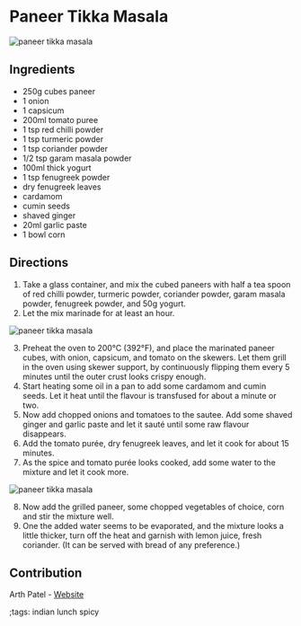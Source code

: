 # Paneer Tikka Masala

![paneer tikka masala](pix/paneer-tikka-masala.webp "Paneer Tikka Masala served with Naan bread")

## Ingredients

- 250g cubes paneer
- 1 onion
- 1 capsicum
- 200ml tomato puree 
- 1 tsp red chilli powder
- 1 tsp turmeric powder
- 1 tsp coriander powder
- 1/2 tsp garam masala powder
- 100ml thick yogurt
- 1 tsp fenugreek powder
- dry fenugreek leaves
- cardamom
- cumin seeds
- shaved ginger
- 20ml garlic paste
- 1 bowl corn

## Directions

1. Take a glass container, and mix the cubed paneers with half a tea spoon of red chilli powder, turmeric powder, coriander powder, garam masala powder, fenugreek powder, and 50g yogurt.
2. Let the mix marinade for at least an hour.
 
![paneer tikka masala](pix/paneer-tikka-masala-01.webp "Paneer ready to be marinated on the skewer")

3. Preheat the oven to 200°C (392°F), and place the marinated paneer cubes, with onion, capsicum, and tomato on the skewers. Let them grill in the oven using skewer support, by continuously flipping them every 5 minutes until the outer crust looks crispy enough.
4. Start heating some oil in a pan to add some cardamom and cumin seeds. Let it heat until the flavour is transfused for about a minute or two.
5. Now add chopped onions and tomatoes to the sautee. Add some shaved ginger and garlic paste and let it sauté until some raw flavour disappears.
6. Add the tomato purée, dry fenugreek leaves, and let it cook for about 15 minutes.
7. As the spice and tomato purée looks cooked, add some water to the mixture and let it cook more.

![paneer tikka masala](pix/paneer-tikka-masala-02.webp "Marinated paneer, chopped onions, chopped tomatoes, and corn.")

8. Now add the grilled paneer, some chopped vegetables of choice, corn and stir the mixture well.
9. One the added water seems to be evaporated, and the mixture looks a little thicker, turn off the heat and garnish with lemon juice, fresh coriander. (It can be served with bread of any preference.)

## Contribution

Arth Patel - [Website](https://arthnpatel.com)

;tags: indian lunch spicy
